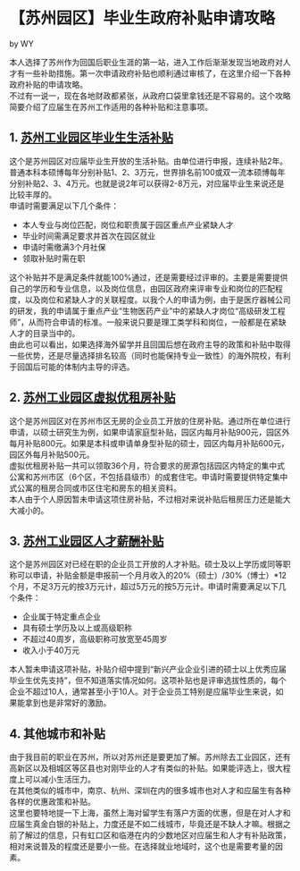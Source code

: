 # 【苏州园区】毕业生政府补贴申请攻略
by WY  

本人选择了苏州作为回国后职业生涯的第一站，进入工作后渐渐发现当地政府对人才有一些补助措施。第一次申请政府补贴也顺利通过审核了，在这里介绍一下各种政府补贴的申请攻略。  
不过有一说一，现在各地财政都紧张，从政府口袋里拿钱还是不容易的。这个攻略简要介绍了应届生在苏州工作适用的各种补贴和注意事项。  
## 1. [苏州工业园区毕业生生活补贴](https://mp.weixin.qq.com/s/rbeUFdPw2ZgI1eivhIPmUQ)  
这个是苏州园区对应届毕业生开放的生活补贴。由单位进行申报，连续补贴2年。普通本科本硕博每年分别补贴1、2、3万元，世界排名前100或双一流本硕博每年分别补贴2、3、4万元。也就是说2年可以获得2-8万元，对应届毕业生来说还是比较丰厚的。  
申请时需要满足以下几个条件：
* 本人专业与岗位匹配，岗位和职责属于园区重点产业紧缺人才  
* 毕业时间需满足要求并首次在园区就业  
* 申请时需缴满3个月社保  
* 领取补贴时需在职  

这个补贴并不是满足条件就能100%通过，还是需要经过评审的。主要是需要提供自己的学历和专业信息，以及岗位信息，由园区政府来评审专业和岗位的匹配程度，以及岗位和紧缺人才的关联程度。以我个人的申请为例，由于是医疗器械公司的研发，我的申请属于重点产业“生物医药产业”中的紧缺人才岗位“高级研发工程师”，从而符合申请的标准。一般来说只要是理工类学科和岗位，一般都是在紧缺人才的目录当中的。  
由此也可以看出，如果选择海外留学并且回国后想在政府主导的政策和补贴中取得一些优势，还是尽量选择排名较高（同时也能保持专业一致性）的海外院校，有利于回国后可能的体制内主导的评选。  

## 2. [苏州工业园区虚拟优租房补贴](https://wx.sipprh.com/FictitiousGZF/FictitiousGZFIndex)  
这个是苏州园区对在苏州市区无房的企业员工开放的住房补贴。通过所在单位进行申请，以硕士研究生为例，如果申请家庭型补贴，园区内每月补贴900元，园区外每月补贴800元。如果是本科或申请单身型补贴的硕士，园区内每月补贴600元，园区外每月补贴500元。  
虚拟优租房补贴一共可以领取36个月，符合要求的房源包括园区内特定的集中式公寓和苏州市区（6个区，不包括县级市）的成套住宅。申请时需要提供特定集中式公寓的租房合同或市区住宅和房东的相关资料。  
本人由于个人原因暂未申请这项住房补贴，不过相对来说补贴后租房压力还是能大大减小的。 

## 3. [苏州工业园区人才薪酬补贴](http://www.sipac.gov.cn/szgyyq/ggxx/202105/5fc005390b964a23be89eb53000f2c70.shtml)  
这个是苏州园区对已经在职的企业员工开放的人才补贴。硕士及以上学历或同等职称可以申请，补贴金额是申报前一个月月收入的20%（硕士）/30%（博士）*12个月，不足3万元的按3万元计，超过5万元的按5万元计。申请时需要满足以下几个条件：
* 企业属于特定重点企业  
* 具有硕士学历及以上或高级职称
* 不超过40周岁，高级职称可放宽至45周岁  
* 收入小于40万元  

本人暂未申请这项补贴，补贴介绍中提到“新兴产业企业引进的硕士以上优秀应届毕业生优先支持”，但不知道落实情况如何。这项补贴也是评审选拔性质的，每个企业不超过10人，通常甚至小于10人。对于企业员工特别是应届毕业生来说，如果能拿到也是非常好的激励。  

## 4. 其他城市和补贴
由于我目前的职业在苏州，所以对苏州还是要更加了解。苏州除去工业园区，还有高新区以及相城区等区县也对刚毕业的人才有类似的补贴。如果能评选上，很大程度上可以减小生活压力。  
在其他类似的城市中，南京、杭州、深圳在内的很多城市也对人才和应届生有各种各样的优惠政策和补贴。  
这里也要特地提一下上海，虽然上海对留学生有落户方面的优惠，但是在对人才和应届生真金白银的补贴上，力度还是不如二线城市，毕竟还是不缺人才嘛。根据之前了解过的信息，只有虹口区和临港在内的少数地区对应届生和人才有补贴政策，相对来说普及的程度还是要小一些。在选择就业地域时，这个也是需要考量的因素。  


